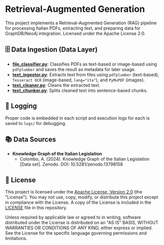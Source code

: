 # Retrieval-Augmented Generation

This project implements a Retrieval-Augmented Generation (RAG) pipeline for processing Italian PDFs, extracting text, and preparing data for GraphDB/Neo4j integration. Licensed under the Apache License 2.0.

## 🗄️ Data Ingestion (Data Layer)

- [**file_classifier.py**](./src/ingestion/file_classifier.py): Classifies PDFs as text-based or image-based using `pdfplumber` and saves the result as metadata for later usage.
- [**text_ingestor.py**](./src/ingestion/text_ingestor.py): Extracts text from files using `pdfplumber` (text-based), `Tesseract OCR` (image-based, `lang="ita"`), and `PyMuPDF` (images).
- [**text_cleaner.py**](./src/ingestion/text_cleaner.py): Cleans the extracted text.
- [**text_chunker.py**](./src/ingestion/text_chunker.py): Splits cleaned text into sentence-based chunks.

## 📝 Logging

Proper code is embedded in each script and execution logs for each is saved to `logs/` for debugging.

## 📚 Data Sources

- **Knowledge Graph of the Italian Legislation**
  - Colombo, A. (2024). Knowledge Graph of the Italian Legislation [Data set]. Zenodo. DOI: 10.5281/zenodo.13798158

## 📄 License

This project is licensed under the [Apache License, Version 2.0](https://www.apache.org/licenses/LICENSE-2.0) (the "License"). You may not use, copy, modify, or distribute this project except in compliance with the License. A copy of the License is included in the [LICENSE](./LICENSE) file in this repository.

Unless required by applicable law or agreed to in writing, software distributed under the License is distributed on an "AS IS" BASIS, WITHOUT WARRANTIES OR CONDITIONS OF ANY KIND, either express or implied. See the License for the specific language governing permissions and limitations.
